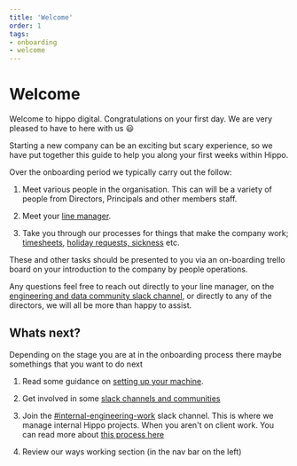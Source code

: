 ```yaml
---
title: 'Welcome'
order: 1
tags:
- onboarding
- welcome
---
```


# Welcome

Welcome to hippo digital. Congratulations on your first day. We are very pleased to have to here with us 😃

Starting a new company can be an exciting but scary experience, so we have put together this guide to help you along your first weeks within Hippo. 

Over the onboarding period we typically carry out the follow: 

1. Meet various people in the organisation. This can will be a variety of people from Directors, Principals and other members staff. 

2. Meet your [line manager](/guides/line-management.md).

3. Take you through our processes for things that make the company work; [timesheets](/guides/timesheets.md), [holiday requests, sickness](/guides/absence.md) etc. 

These and other tasks should be presented to you via an on-boarding trello board on your introduction to the company by people operations. 

Any questions feel free to reach out directly to your line manager, on the [engineering and data community slack channel](https://hippo-digital.slack.com/archives/C01JZP5M0DD), or directly to any of the directors, we will all be more than happy to assist. 

## Whats next?

Depending on the stage you are at in the onboarding process there maybe somethings that you want to do next

1. Read some guidance on [setting up your machine](/onboarding/setting-up-your-machine.md). 

2. Get involved in some [slack channels and communities](/onboarding/slack-and-communities.md)

3. Join the [#internal-engineering-work](https://hippo-digital.slack.com/archives/C044ZET6KA5) slack channel. This is where we manage internal Hippo projects. When you aren't on client work. You can read more about [this process here](/guides/internal-work.md)

4. Review our ways working section (in the nav bar on the left)

